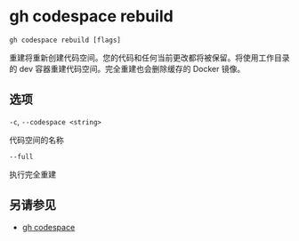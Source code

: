 # gh codespace rebuild

```
gh codespace rebuild [flags]
```

重建将重新创建代码空间。您的代码和任何当前更改都将被保留。将使用工作目录的 dev 容器重建代码空间。完全重建也会删除缓存的 Docker 镜像。

## 选项

`-c`, `--codespace <string>`

代码空间的名称

`--full`

执行完全重建

## 另请参见

- [gh codespace](/gh_codespace)